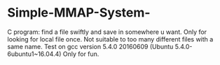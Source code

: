 # Simple-MMAP-System-
C program: find a file swiftly and save in somewhere u want.
Only for looking for local file once.
Not suitable to too many different files with a same name.
Test on gcc version 5.4.0 20160609 (Ubuntu 5.4.0-6ubuntu1~16.04.4)
Only for fun.
